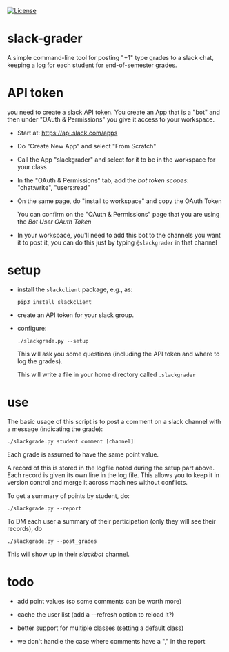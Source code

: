 [![License](https://img.shields.io/badge/License-BSD%203--Clause-blue.svg)](https://opensource.org/licenses/BSD-3-Clause)

# slack-grader

A simple command-line tool for posting "+1" type grades to a slack
chat, keeping a log for each student  for end-of-semester grades.

# API token

you need to create a slack API token.  You create an App that is a
"bot" and then under "OAuth & Permissions" you give it access to your
workspace.

* Start at: https://api.slack.com/apps

* Do "Create New App" and select "From Scratch"

* Call the App "slackgrader" and select for it to be in the workspace for your class

* In the "OAuth & Permissions" tab, add the *bot token scopes*: "chat:write", "users:read"

* On the same page, do "install to workspace" and copy the OAuth Token

  You can confirm on the "OAuth & Permissions" page that you are using the *Bot User OAuth Token*

* In your workspace, you'll need to add this bot to the channels you
  want it to post it, you can do this just by typing `@slackgrader` in
  that channel

# setup

* install the `slackclient` package, e.g., as:
  ```
  pip3 install slackclient
  ```

* create an API token for your slack group.

* configure:

  ```
  ./slackgrade.py --setup
  ```

  This will ask you some questions (including the API token and where
  to log the grades).

  This will write a file in your home directory called `.slackgrader`


# use

The basic usage of this script is to post a comment on a slack channel
with a message (indicating the grade):

```
./slackgrade.py student comment [channel]
```

Each grade is assumed to have the same point value.

A record of this is stored in the logfile noted during the setup part
above.  Each record is given its own line in the log file.  This
allows you to keep it in version control and merge it across machines
without conflicts.

To get a summary of points by student, do:
```
./slackgrade.py --report
```

To DM each user a summary of their participation (only they will see
their records), do
```
./slackgrade.py --post_grades
```
This will show up in their _slackbot_ channel.


# todo

* add point values (so some comments can be worth more)

* cache the user list (add a --refresh option to reload it?)

* better support for multiple classes (setting a default class)

* we don't handle the case where comments have a "," in the report
